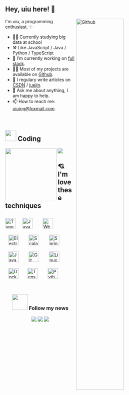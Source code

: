 
## Hey, uiu here! :wave:



<img width="55%" align="right" alt="Github" src="https://user-images.githubusercontent.com/73827386/155872922-938f8042-88d5-47dd-b97c-b41aaaf8b87a.png" />


I'm uiu, a programming enthusiast. ✨


-   👨‍🎓 Currently studying big data at school
-   ⚒️ Like JavaScript / Java / Python / TypeScript
-   🔭 I’m currently working on <a href="https://www.w3schools.com/whatis/whatis_fullstack.asp" target="_blank">full stack</a>.
-   👨‍💻 Most of my projects are available on <a href="https://github.com/uiuing" target="_blank">Github</a>.
-   🌟 I regulary write articles on <a href="https://uiuing.blog.csdn.net/" target="_blank">CSDN</a> / <a href="https://juejin.cn/user/4037839851890990" target="_blank">juejin</a>.
-   💬 Ask me about anything, I am happy to help.
-   📫 How to reach me: uiuing@foxmail.com.

<br/>

## <img src="https://media.giphy.com/media/WUlplcMpOCEmTGBtBW/giphy.gif" width="35"> Coding

<div>
    <img align="left" height="165" src="https://github-readme-stats.vercel.app/api/top-langs/?username=uiuing&hide=html,css&langs_count=6&layout=compact&hide_border=true" />
    <img src="https://github-readme-stats.vercel.app/api?username=uiuing&count_private=true&show_icons=true&hide=issues&hide_border=true&hide_border=true" />
</div>
 

## 💘 I'm love these techniques

<div> 
<img style="margin: 0px" src="https://profilinator.rishav.dev/skills-assets/typescript-original.svg" alt="TypeScript" height="33" />  &nbsp;
<img style="margin: 10px" src="https://profilinator.rishav.dev/skills-assets/javascript-original.svg" alt="JavaScript" height="33" />  &nbsp;
<img style="margin: 10px" src="https://profilinator.rishav.dev/skills-assets/webpack-original.svg" alt="Webpack" height="33" />  &nbsp;
<img style="margin: 10px" src="https://profilinator.rishav.dev/skills-assets/electron-original.svg" alt="Electron" height="33" />  &nbsp;
<img style="margin: 10px" src="https://profilinator.rishav.dev/skills-assets/scala-original-wordmark.svg" alt="Scala" height="33" />  &nbsp;
<img style="margin: 10px" src="https://profilinator.rishav.dev/skills-assets/springio-icon.svg" alt="Spring" height="33" />  &nbsp;
<img style="margin: 10px" src="https://profilinator.rishav.dev/skills-assets/java-original-wordmark.svg" alt="Java" height="33" /> &nbsp; 
<img style="margin: 10px" src="https://profilinator.rishav.dev/skills-assets/git-scm-icon.svg" alt="Git" height="33" />  &nbsp;
<img style="margin: 10px" src="https://profilinator.rishav.dev/skills-assets/linux-original.svg" alt="Linux" height="33" />  &nbsp;
<img style="margin: 10px" src="https://profilinator.rishav.dev/skills-assets/docker-original-wordmark.svg" alt="Docker" height="33" />&nbsp;  
<img style="margin: 10px" src="https://profilinator.rishav.dev/skills-assets/tensorflow-icon.svg" alt="TensorFlow" height="33" />  &nbsp;
<img style="margin: 10px" src="https://profilinator.rishav.dev/skills-assets/python-original.svg" alt="Python" height="33" /> 
</div>


<br/>
 
<div align="center">
<h3> <img src="https://media.giphy.com/media/VgCDAzcKvsR6OM0uWg/giphy.gif" width="50">  Follow my news </h3>
 
![](https://img.shields.io/badge/CSDN-%E5%85%A8%E6%A0%88%E9%A2%86%E5%9F%9F%E6%96%B0%E6%98%9F%E5%88%9B%E4%BD%9C%E8%80%85-red)
![](https://img.shields.io/badge/%E6%8E%98%E9%87%91-%E4%BC%98%E8%B4%A8%E5%8D%9A%E4%B8%BB-blue)
![](https://img.shields.io/badge/GitHub-Coding%20creates%20value-green)

</div>










